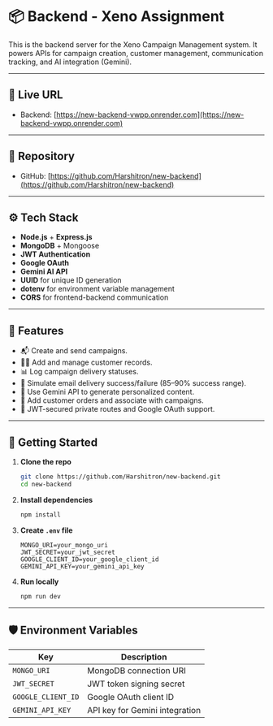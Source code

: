 # 📦 Backend - Xeno Assignment

This is the backend server for the Xeno Campaign Management system. It powers APIs for campaign creation, customer management, communication tracking, and AI integration (Gemini).

---

## 🚀 Live URL

- Backend: [https://new-backend-vwpp.onrender.com](https://new-backend-vwpp.onrender.com)

---

## 📂 Repository

- GitHub: [https://github.com/Harshitron/new-backend](https://github.com/Harshitron/new-backend)

---

## ⚙️ Tech Stack

- **Node.js** + **Express.js**
- **MongoDB** + Mongoose
- **JWT Authentication**
- **Google OAuth**
- **Gemini AI API**
- **UUID** for unique ID generation
- **dotenv** for environment variable management
- **CORS** for frontend-backend communication

---

## 🔑 Features

- 📬 Create and send campaigns.
- 🧑‍💼 Add and manage customer records.
- 📊 Log campaign delivery statuses.
- 🔄 Simulate email delivery success/failure (85–90% success range).
- 🧠 Use Gemini API to generate personalized content.
- 🧾 Add customer orders and associate with campaigns.
- 🔐 JWT-secured private routes and Google OAuth support.

---

## 🏁 Getting Started

1. **Clone the repo**  
   ```bash
   git clone https://github.com/Harshitron/new-backend.git
   cd new-backend
   ```

2. **Install dependencies**  
   ```bash
   npm install
   ```

3. **Create `.env` file**
   ```env
   MONGO_URI=your_mongo_uri
   JWT_SECRET=your_jwt_secret
   GOOGLE_CLIENT_ID=your_google_client_id
   GEMINI_API_KEY=your_gemini_api_key
   ```

4. **Run locally**  
   ```bash
   npm run dev
   ```

---

## 🛡️ Environment Variables

| Key                | Description                    |
|--------------------|--------------------------------|
| `MONGO_URI`        | MongoDB connection URI         |
| `JWT_SECRET`       | JWT token signing secret       |
| `GOOGLE_CLIENT_ID` | Google OAuth client ID         |
| `GEMINI_API_KEY`   | API key for Gemini integration |
